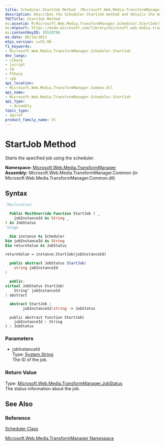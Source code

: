 ```yaml
---
title: Scheduler.StartJob Method  (Microsoft.Web.Media.TransformManager)
description: Describes the Scheduler.StartJob method and details the method's syntax, parameters, and return value.
TOCTitle: StartJob Method
ms:assetid: M:Microsoft.Web.Media.TransformManager.Scheduler.StartJob(System.String)
ms:mtpsurl: https://msdn.microsoft.com/library/microsoft.web.media.transformmanager.scheduler.startjob(v=VS.90)
ms:contentKeyID: 35520796
ms.date: 06/14/2012
mtps_version: v=VS.90
f1_keywords:
- Microsoft.Web.Media.TransformManager.Scheduler.StartJob
dev_langs:
- csharp
- jscript
- vb
- FSharp
- cpp
api_location:
- Microsoft.Web.Media.TransformManager.Common.dll
api_name:
- Microsoft.Web.Media.TransformManager.Scheduler.StartJob
api_type:
  - Assembly
topic_type:
- apiref
product_family_name: VS
---
```


# StartJob Method

Starts the specified job using the scheduler.

**Namespace:**  [Microsoft.Web.Media.TransformManager](microsoft-web-media-transformmanager-namespace.md)  
**Assembly:**  Microsoft.Web.Media.TransformManager.Common (in Microsoft.Web.Media.TransformManager.Common.dll)

## Syntax

```vb
'Declaration

  Public MustOverride Function StartJob ( _
    jobInstanceId As String _
) As JobStatus
'Usage

  Dim instance As Scheduler
Dim jobInstanceId As String
Dim returnValue As JobStatus

returnValue = instance.StartJob(jobInstanceId)
```

```csharp
  public abstract JobStatus StartJob(
    string jobInstanceId
)
```

```cpp
  public:
virtual JobStatus StartJob(
    String^ jobInstanceId
) abstract
```

``` fsharp
  abstract StartJob : 
        jobInstanceId:string -> JobStatus 
```

```jscript
  public abstract function StartJob(
    jobInstanceId : String
) : JobStatus
```

### Parameters

  - jobInstanceId  
    Type: [System.String](https://msdn.microsoft.com/library/s1wwdcbf)  
    The ID of the job.  

### Return Value

Type: [Microsoft.Web.Media.TransformManager.JobStatus](jobstatus-enumeration-microsoft-web-media-transformmanager.md)  
The status information about the job.  

## See Also

### Reference

[Scheduler Class](scheduler-class-microsoft-web-media-transformmanager.md)

[Microsoft.Web.Media.TransformManager Namespace](microsoft-web-media-transformmanager-namespace.md)
